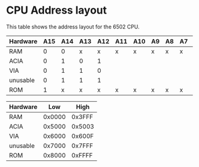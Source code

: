 # CPU Address layout

This table shows the address layout for the 6502 CPU.


| Hardware | A15 | A14 | A13 | A12 | A11 | A10 | A9 | A8 | A7 | A6 | A5 | A4 | A3 | A2 | A1 | A0 |
|----------|-----|-----|-----|-----|-----|-----|----|----|----|----|----|----|----|----|----|----|
| RAM      | 0   | 0   | x   | x   | x   | x   | x  | x  | x  | x  | x  | x  | x  | x  | x  | x  |
| ACIA     | 0   | 1   | 0   | 1   |     |     |    |    |    |    |    |    |    |    | x  | x  |
| VIA      | 0   | 1   | 1   | 0   |     |     |    |    |    |    |    |    | x  | x  | x  | x  |
| unusable | 0   | 1   | 1   | 1   |     |     |    |    |    |    |    |    |    |    |    |    |
| ROM      | 1   | x   | x   | x   | x   | x   | x  | x  | x  | x  | x  | x  | x  | x  | x  | x  |



| Hardware | Low    | High   |
|----------|--------|--------|
| RAM      | 0x0000 | 0x3FFF |
| ACIA     | 0x5000 | 0x5003 |
| VIA      | 0x6000 | 0x600F |
| unusable | 0x7000 | 0x7FFF |
| ROM      | 0x8000 | 0xFFFF |


